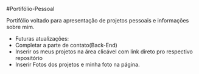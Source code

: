 #Portifólio-Pessoal

Portifólio voltado para apresentação de projetos pessoais e informações sobre mim.

- Futuras atualizações:
- Completar a parte de contato(Back-End)
- Inserir os meus projetos na área clicável com link direto pro respectivo repositório
- Inserir Fotos dos projetos e minha foto na página.
